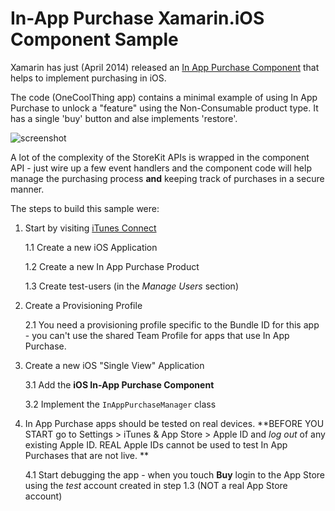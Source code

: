In-App Purchase Xamarin.iOS Component Sample
============================================

Xamarin has just (April 2014) released an [In App Purchase Component](https://components.xamarin.com/view/xamarin.inapppurchase) that helps to implement purchasing in iOS.

The code (OneCoolThing app) contains a minimal example of using In App Purchase to unlock a "feature" using the Non-Consumable product type. It has a single 'buy' button and alse implements 'restore'.

![screenshot](https://github.com/conceptdev/xamarin-samples/raw/master/InAppPurchase/ComponentSample/Screenshots/buy_all_sml.png "Component Sample ")

A lot of the complexity of the StoreKit APIs is wrapped in the component API - just wire up a few event handlers and the component code will help manage the purchasing process **and** keeping track of purchases in a secure manner.

The steps to build this sample were:

1. Start by visiting [iTunes Connect](https://itunesconnect.apple.com) 

	1.1 Create a new iOS Application

	1.2 Create a new In App Purchase Product
	
	1.3 Create test-users (in the *Manage Users* section)

2. Create a Provisioning Profile

	2.1 You need a provisioning profile specific to the Bundle ID for this app - you can't use the shared Team Profile for apps that use In App Purchase.

3. Create a new iOS "Single View" Application

	3.1 Add the **iOS In-App Purchase Component**
	
	3.2 Implement the `InAppPurchaseManager` class
	
4. In App Purchase apps should be tested on real devices. 
**BEFORE YOU START go to Settings > iTunes & App Store > Apple ID and *log out* of any existing Apple ID. REAL Apple IDs cannot be used to test In App Purchases that are not live. **
	
    4.1 Start debugging the app - when you touch **Buy** login to the App Store using the *test* account created in step 1.3 (NOT a real App Store account)
   